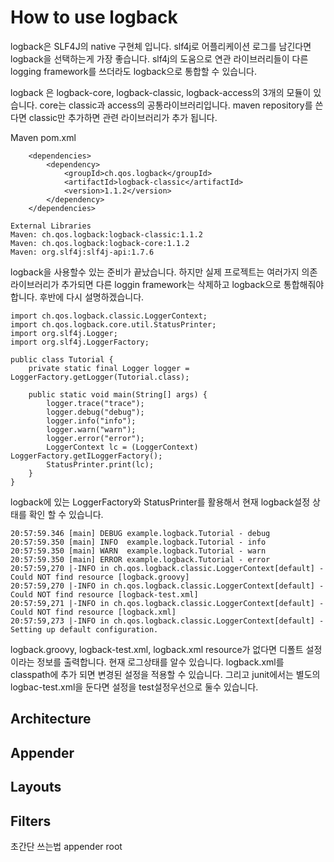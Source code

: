 # How to use logback

logback은 SLF4J의 native 구현체 입니다. slf4j로 어플리케이션 로그를 남긴다면 logback을 선택하는게 가장 좋습니다. slf4j의 도움으로 연관 라이브러리들이 다른 logging framework를 쓰더라도 logback으로 통합할 수 있습니다.

logback 은 logback-core, logback-classic, logback-access의 3개의 모듈이 있습니다. core는 classic과 access의 공통라이브러리입니다. maven repository를 쓴다면 classic만 추가하면 관련 라이브러리가 추가 됩니다.

Maven pom.xml
```
    <dependencies>
        <dependency>
            <groupId>ch.qos.logback</groupId>
            <artifactId>logback-classic</artifactId>
            <version>1.1.2</version>
        </dependency>
    </dependencies>
```
```libraries
External Libraries
Maven: ch.qos.logback:logback-classic:1.1.2
Maven: ch.qos.logback:logback-core:1.1.2
Maven: org.slf4j:slf4j-api:1.7.6
```

logback을 사용할수 있는 준비가 끝났습니다. 하지만 실제 프로젝트는 여러가지 의존라이브러리가 추가되면 다른 loggin framework는 삭제하고 logback으로 통합해줘야 합니다. 후반에 다시 설명하겠습니다.

```
import ch.qos.logback.classic.LoggerContext;
import ch.qos.logback.core.util.StatusPrinter;
import org.slf4j.Logger;
import org.slf4j.LoggerFactory;

public class Tutorial {
    private static final Logger logger = LoggerFactory.getLogger(Tutorial.class);

    public static void main(String[] args) {
        logger.trace("trace");
        logger.debug("debug");
        logger.info("info");
        logger.warn("warn");
        logger.error("error");
        LoggerContext lc = (LoggerContext) LoggerFactory.getILoggerFactory();
        StatusPrinter.print(lc);
    }
}
```
logback에 있는 LoggerFactory와 StatusPrinter를 활용해서 현재 logback설정 상태를 확인 할 수 있습니다.
```console
20:57:59.346 [main] DEBUG example.logback.Tutorial - debug
20:57:59.350 [main] INFO  example.logback.Tutorial - info
20:57:59.350 [main] WARN  example.logback.Tutorial - warn
20:57:59.350 [main] ERROR example.logback.Tutorial - error
20:57:59,270 |-INFO in ch.qos.logback.classic.LoggerContext[default] - Could NOT find resource [logback.groovy]
20:57:59,270 |-INFO in ch.qos.logback.classic.LoggerContext[default] - Could NOT find resource [logback-test.xml]
20:57:59,271 |-INFO in ch.qos.logback.classic.LoggerContext[default] - Could NOT find resource [logback.xml]
20:57:59,273 |-INFO in ch.qos.logback.classic.LoggerContext[default] - Setting up default configuration.
```
logback.groovy, logback-test.xml, logback.xml resource가 없다면 디폴트 설정 이라는 정보를 출력합니다. 현재 로그상태를 알수 있습니다. logback.xml를 classpath에 추가 되면 변경된 설정을 적용할 수 있습니다. 그리고 junit에서는 별도의 logbac-test.xml을 둔다면 설정을 test설정우선으로 둘수 있습니다.

## Architecture
## Appender
## Layouts
## Filters

초간단 쓰는법
appender
root
